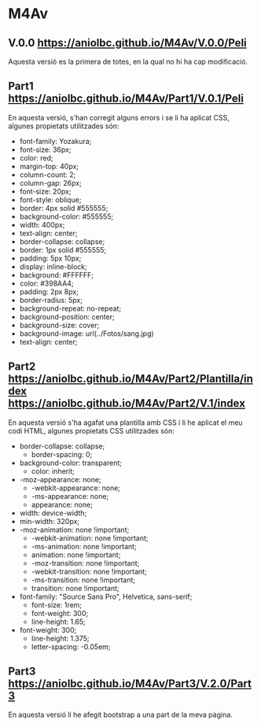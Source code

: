 # M4Av
## V.0.0 https://aniolbc.github.io/M4Av/V.0.0/Peli
Aquesta versió es la primera de totes, en la qual no hi ha cap modificació.
## Part1 https://aniolbc.github.io/M4Av/Part1/V.0.1/Peli
En aquesta versió, s'han corregit alguns errors i se li ha aplicat CSS, algunes propietats utilitzades són:
 - font-family: Yozakura;
 - font-size: 36px;
 - color: red;
 - margin-top: 40px;
 - column-count: 2;
 - column-gap: 26px;
 - font-size: 20px;
 - font-style: oblique;
 - border: 4px solid #555555;
 - background-color: #555555;
 - width: 400px;
 - text-align: center;
 - border-collapse: collapse;
 - border: 1px solid #555555;
 - padding: 5px 10px;
 - display: inline-block;
 - background: #FFFFFF;
 - color: #398AA4;
 - padding: 2px 8px;
 - border-radius: 5px;
 - background-repeat: no-repeat;
 - background-position: center; 
 - background-size: cover;
 - background-image: url(../Fotos/sang.jpg)
 - text-align: center; 
 ## Part2 https://aniolbc.github.io/M4Av/Part2/Plantilla/index https://aniolbc.github.io/M4Av/Part2/V.1/index
 En aquesta versió s'ha agafat una plantilla amb CSS i li he aplicat el meu codi HTML, algunes propietats CSS utilitzades són:
  - border-collapse: collapse;
	- border-spacing: 0;
  - background-color: transparent;
	- color: inherit;
  - -moz-appearance: none;
	- -webkit-appearance: none;
	- -ms-appearance: none;
	- appearance: none;
  - width: device-width;
  - min-width: 320px;
  - -moz-animation: none !important;
	- -webkit-animation: none !important;
	- -ms-animation: none !important;
	- animation: none !important;
	- -moz-transition: none !important;
	- -webkit-transition: none !important;
	- -ms-transition: none !important;
	- transition: none !important;
  - font-family: "Source Sans Pro", Helvetica, sans-serif;
	- font-size: 1rem;
	- font-weight: 300;
	- line-height: 1.65;
  - font-weight: 300;
	- line-height: 1.375;
	-	letter-spacing: -0.05em;
  ## Part3 https://aniolbc.github.io/M4Av/Part3/V.2.0/Part3
  En aquesta versió li he afegit bootstrap a una part de la meva pàgina.
     
